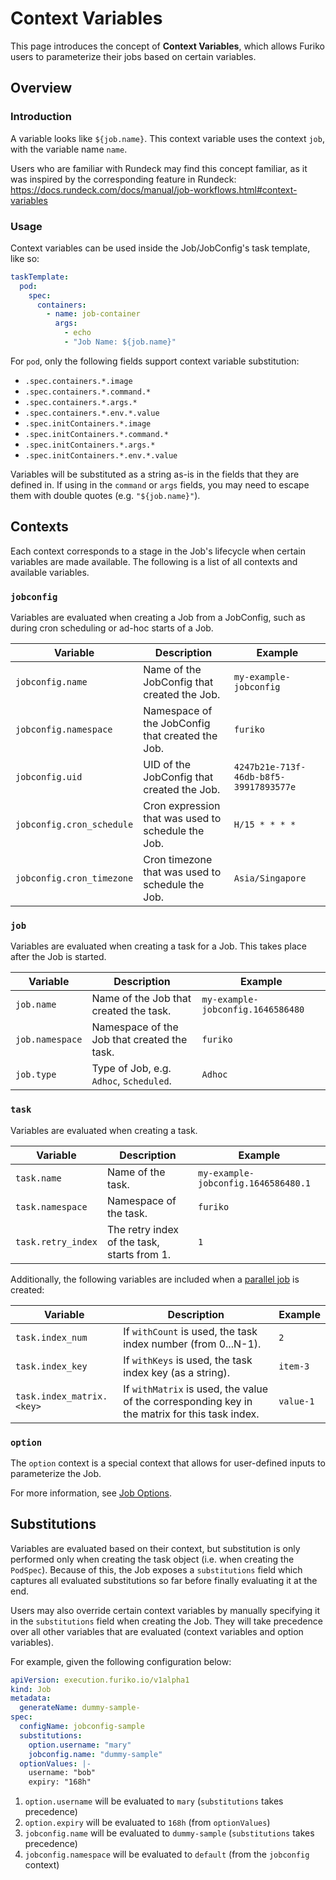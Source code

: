 # Context Variables

This page introduces the concept of **Context Variables**, which allows Furiko users to parameterize their jobs based on certain variables.

## Overview

### Introduction

A variable looks like `${job.name}`. This context variable uses the context `job`, with the variable name `name`.

Users who are familiar with Rundeck may find this concept familiar, as it was inspired by the corresponding feature in Rundeck: <https://docs.rundeck.com/docs/manual/job-workflows.html#context-variables>

### Usage

Context variables can be used inside the Job/JobConfig's task template, like so:

```{.yaml title="Example TaskTemplate"}
taskTemplate:
  pod:
    spec:
      containers:
        - name: job-container
          args:
            - echo
            - "Job Name: ${job.name}"
```

For `pod`, only the following fields support context variable substitution:

- `.spec.containers.*.image`
- `.spec.containers.*.command.*`
- `.spec.containers.*.args.*`
- `.spec.containers.*.env.*.value`
- `.spec.initContainers.*.image`
- `.spec.initContainers.*.command.*`
- `.spec.initContainers.*.args.*`
- `.spec.initContainers.*.env.*.value`

Variables will be substituted as a string as-is in the fields that they are defined in. If using in the `command` or `args` fields, you may need to escape them with double quotes (e.g. `"${job.name}"`).

## Contexts

Each context corresponds to a stage in the Job's lifecycle when certain variables are made available. The following is a list of all contexts and available variables.

### `jobconfig`

Variables are evaluated when creating a Job from a JobConfig, such as during cron scheduling or ad-hoc starts of a Job.

| Variable                  | Description                                        | Example                                |
| ------------------------- | -------------------------------------------------- | -------------------------------------- |
| `jobconfig.name`          | Name of the JobConfig that created the Job.        | `my-example-jobconfig`                 |
| `jobconfig.namespace`     | Namespace of the JobConfig that created the Job.   | `furiko`                               |
| `jobconfig.uid`           | UID of the JobConfig that created the Job.         | `4247b21e-713f-46db-b8f5-39917893577e` |
| `jobconfig.cron_schedule` | Cron expression that was used to schedule the Job. | `H/15 * * * *`                         |
| `jobconfig.cron_timezone` | Cron timezone that was used to schedule the Job.   | `Asia/Singapore`                       |

### `job`

Variables are evaluated when creating a task for a Job. This takes place after the Job is started.

| Variable        | Description                                 | Example                           |
| --------------- | ------------------------------------------- | --------------------------------- |
| `job.name`      | Name of the Job that created the task.      | `my-example-jobconfig.1646586480` |
| `job.namespace` | Namespace of the Job that created the task. | `furiko`                          |
| `job.type`      | Type of Job, e.g. `Adhoc`, `Scheduled`.     | `Adhoc`                           |

### `task`

Variables are evaluated when creating a task.

| Variable           | Description                                 | Example                             |
| ------------------ | ------------------------------------------- | ----------------------------------- |
| `task.name`        | Name of the task.                           | `my-example-jobconfig.1646586480.1` |
| `task.namespace`   | Namespace of the task.                      | `furiko`                            |
| `task.retry_index` | The retry index of the task, starts from 1. | `1`                                 |

Additionally, the following variables are included when a [parallel job](../job/parallelism.md) is created:

| Variable                  | Description                                                                                    | Example   |
| ------------------------- | ---------------------------------------------------------------------------------------------- | --------- |
| `task.index_num`          | If `withCount` is used, the task index number (from 0...N-1).                                  | `2`       |
| `task.index_key`          | If `withKeys` is used, the task index key (as a string).                                       | `item-3`  |
| `task.index_matrix.<key>` | If `withMatrix` is used, the value of the corresponding key in the matrix for this task index. | `value-1` |

### `option`

The `option` context is a special context that allows for user-defined inputs to parameterize the Job.

For more information, see [Job Options](./job-options.md).

## Substitutions

Variables are evaluated based on their context, but substitution is only performed only when creating the task object (i.e. when creating the `PodSpec`). Because of this, the Job exposes a `substitutions` field which captures all evaluated substitutions so far before finally evaluating it at the end.

Users may also override certain context variables by manually specifying it in the `substitutions` field when creating the Job. They will take precedence over all other variables that are evaluated (context variables and option variables).

For example, given the following configuration below:

```{.yaml title="Example: Custom Substitutions"}
apiVersion: execution.furiko.io/v1alpha1
kind: Job
metadata:
  generateName: dummy-sample-
spec:
  configName: jobconfig-sample
  substitutions:
    option.username: "mary"
    jobconfig.name: "dummy-sample"
  optionValues: |-
    username: "bob"
    expiry: "168h"
```

1. `option.username` will be evaluated to `mary` (`substitutions` takes precedence)
2. `option.expiry` will be evaluated to `168h` (from `optionValues`)
3. `jobconfig.name` will be evaluated to `dummy-sample` (`substitutions` takes precedence)
4. `jobconfig.namespace` will be evaluated to `default` (from the `jobconfig` context)
